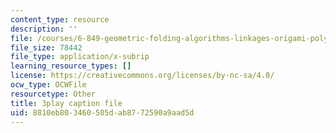 ```yaml
---
content_type: resource
description: ''
file: /courses/6-849-geometric-folding-algorithms-linkages-origami-polyhedra-fall-2012/8810eb803460505dab8772590a9aad5d_voMyQUarX-k.vtt
file_size: 78442
file_type: application/x-subrip
learning_resource_types: []
license: https://creativecommons.org/licenses/by-nc-sa/4.0/
ocw_type: OCWFile
resourcetype: Other
title: 3play caption file
uid: 8810eb80-3460-505d-ab87-72590a9aad5d
---
```

